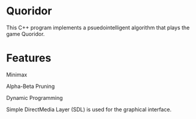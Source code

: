 # Quoridor

This C++ program implements a psuedointelligent algorithm that plays the game Quoridor.  

# Features

Minimax  

Alpha-Beta Pruning  

Dynamic Programming  

Simple DirectMedia Layer (SDL) is used for the graphical interface.

